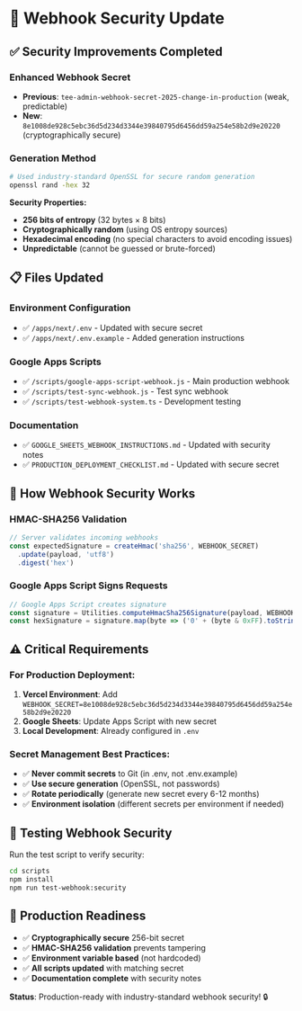 # 🔐 Webhook Security Update

## ✅ Security Improvements Completed

### Enhanced Webhook Secret
- **Previous**: `tee-admin-webhook-secret-2025-change-in-production` (weak, predictable)
- **New**: `8e1008de928c5ebc36d5d234d3344e39840795d6456dd59a254e58b2d9e20220` (cryptographically secure)

### Generation Method
```bash
# Used industry-standard OpenSSL for secure random generation
openssl rand -hex 32
```

**Security Properties:**
- **256 bits of entropy** (32 bytes × 8 bits)
- **Cryptographically random** (using OS entropy sources)
- **Hexadecimal encoding** (no special characters to avoid encoding issues)
- **Unpredictable** (cannot be guessed or brute-forced)

## 📋 Files Updated

### Environment Configuration
- ✅ `/apps/next/.env` - Updated with secure secret
- ✅ `/apps/next/.env.example` - Added generation instructions

### Google Apps Scripts  
- ✅ `/scripts/google-apps-script-webhook.js` - Main production webhook
- ✅ `/scripts/test-sync-webhook.js` - Test sync webhook
- ✅ `/scripts/test-webhook-system.ts` - Development testing

### Documentation
- ✅ `GOOGLE_SHEETS_WEBHOOK_INSTRUCTIONS.md` - Updated with security notes
- ✅ `PRODUCTION_DEPLOYMENT_CHECKLIST.md` - Updated with secure secret

## 🔧 How Webhook Security Works

### HMAC-SHA256 Validation
```typescript
// Server validates incoming webhooks
const expectedSignature = createHmac('sha256', WEBHOOK_SECRET)
  .update(payload, 'utf8')
  .digest('hex')
```

### Google Apps Script Signs Requests
```javascript
// Google Apps Script creates signature
const signature = Utilities.computeHmacSha256Signature(payload, WEBHOOK_SECRET)
const hexSignature = signature.map(byte => ('0' + (byte & 0xFF).toString(16)).slice(-2)).join('')
```

## ⚠️ Critical Requirements

### For Production Deployment:
1. **Vercel Environment**: Add `WEBHOOK_SECRET=8e1008de928c5ebc36d5d234d3344e39840795d6456dd59a254e58b2d9e20220`
2. **Google Sheets**: Update Apps Script with new secret
3. **Local Development**: Already configured in `.env`

### Secret Management Best Practices:
- ✅ **Never commit secrets** to Git (in .env, not .env.example)
- ✅ **Use secure generation** (OpenSSL, not passwords)
- ✅ **Rotate periodically** (generate new secret every 6-12 months)
- ✅ **Environment isolation** (different secrets per environment if needed)

## 🧪 Testing Webhook Security

Run the test script to verify security:
```bash
cd scripts
npm install
npm run test-webhook:security
```

## 🚀 Production Readiness

- ✅ **Cryptographically secure** 256-bit secret
- ✅ **HMAC-SHA256 validation** prevents tampering
- ✅ **Environment variable based** (not hardcoded)
- ✅ **All scripts updated** with matching secret
- ✅ **Documentation complete** with security notes

**Status**: Production-ready with industry-standard webhook security! 🔒